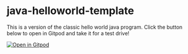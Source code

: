 # java-helloworld-template

This is a version of the classic hello world java program. Click the button below to open in Gitpod and take it for a test drive!

[![Open in Gitpod](https://gitpod.io/button/open-in-gitpod.svg)](https://gitpod.io/#https://github.com/danielcregg/java-helloworld-template)
